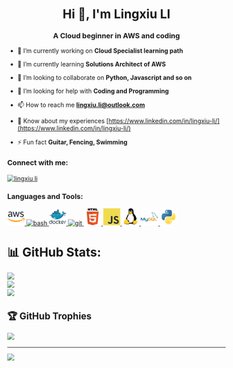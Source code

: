 <h1 align="center">Hi 👋, I'm Lingxiu LI</h1>
<h3 align="center">A Cloud beginner in AWS and coding</h3>

- 🔭 I’m currently working on **Cloud Specialist learning path**

- 🌱 I’m currently learning **Solutions Architect of AWS**

- 👯 I’m looking to collaborate on **Python, Javascript and so on**

- 🤝 I’m looking for help with **Coding and Programming**

- 📫 How to reach me **lingxiu.li@outlook.com**

- 📄 Know about my experiences [https://www.linkedin.com/in/lingxiu-li/](https://www.linkedin.com/in/lingxiu-li/)

- ⚡ Fun fact **Guitar, Fencing, Swimming**

<h3 align="left">Connect with me:</h3>
<p align="left">
<a href="https://linkedin.com/in/lingxiu li" target="blank"><img align="center" src="https://raw.githubusercontent.com/rahuldkjain/github-profile-readme-generator/master/src/images/icons/Social/linked-in-alt.svg" alt="lingxiu li" height="30" width="40" /></a>
</p>

<h3 align="left">Languages and Tools:</h3>
<p align="left"> <a href="https://aws.amazon.com" target="_blank" rel="noreferrer"> <img src="https://raw.githubusercontent.com/devicons/devicon/master/icons/amazonwebservices/amazonwebservices-original-wordmark.svg" alt="aws" width="40" height="40"/> </a> <a href="https://www.gnu.org/software/bash/" target="_blank" rel="noreferrer"> <img src="https://www.vectorlogo.zone/logos/gnu_bash/gnu_bash-icon.svg" alt="bash" width="40" height="40"/> </a> <a href="https://www.docker.com/" target="_blank" rel="noreferrer"> <img src="https://raw.githubusercontent.com/devicons/devicon/master/icons/docker/docker-original-wordmark.svg" alt="docker" width="40" height="40"/> </a> <a href="https://git-scm.com/" target="_blank" rel="noreferrer"> <img src="https://www.vectorlogo.zone/logos/git-scm/git-scm-icon.svg" alt="git" width="40" height="40"/> </a> <a href="https://www.w3.org/html/" target="_blank" rel="noreferrer"> <img src="https://raw.githubusercontent.com/devicons/devicon/master/icons/html5/html5-original-wordmark.svg" alt="html5" width="40" height="40"/> </a> <a href="https://developer.mozilla.org/en-US/docs/Web/JavaScript" target="_blank" rel="noreferrer"> <img src="https://raw.githubusercontent.com/devicons/devicon/master/icons/javascript/javascript-original.svg" alt="javascript" width="40" height="40"/> </a> <a href="https://www.linux.org/" target="_blank" rel="noreferrer"> <img src="https://raw.githubusercontent.com/devicons/devicon/master/icons/linux/linux-original.svg" alt="linux" width="40" height="40"/> </a> <a href="https://www.mysql.com/" target="_blank" rel="noreferrer"> <img src="https://raw.githubusercontent.com/devicons/devicon/master/icons/mysql/mysql-original-wordmark.svg" alt="mysql" width="40" height="40"/> </a> <a href="https://www.python.org" target="_blank" rel="noreferrer"> <img src="https://raw.githubusercontent.com/devicons/devicon/master/icons/python/python-original.svg" alt="python" width="40" height="40"/> </a> </p>

# 📊 GitHub Stats:
![](https://github-readme-stats.vercel.app/api?username=lingxiu99&theme=dark&hide_border=false&include_all_commits=false&count_private=false)<br/>
![](https://github-readme-streak-stats.herokuapp.com/?user=lingxiu99&theme=dark&hide_border=false)<br/>
![](https://github-readme-stats.vercel.app/api/top-langs/?username=lingxiu99&theme=dark&hide_border=false&include_all_commits=false&count_private=false&layout=compact)

## 🏆 GitHub Trophies
![](https://github-profile-trophy.vercel.app/?username=lingxiu99&theme=radical&no-frame=false&no-bg=true&margin-w=4)

---
[![](https://visitcount.itsvg.in/api?id=lingxiu99&icon=0&color=0)](https://visitcount.itsvg.in)

<!-- Proudly created with GPRM ( https://gprm.itsvg.in ) -->
